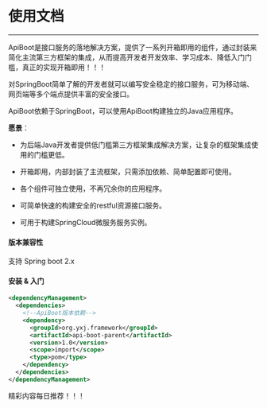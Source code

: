 # 使用文档

------

ApiBoot是接口服务的落地解决方案，提供了一系列开箱即用的组件，通过封装来简化主流第三方框架的集成，从而提高开发者开发效率、学习成本、降低入门门槛，真正的实现开箱即用！！！

对SpringBoot简单了解的开发者就可以编写安全稳定的接口服务，可为移动端、网页端等多个端点提供丰富的安全接口。

ApiBoot依赖于SpringBoot，可以使用ApiBoot构建独立的Java应用程序。



**愿景**：

- 为后端Java开发者提供低门槛第三方框架集成解决方案，让复杂的框架集成使用的门槛更低。

- 开箱即用，内部封装了主流框架，只需添加依赖、简单配置即可使用。

- 各个组件可独立使用，不再冗余你的应用程序。

- 可简单快速的构建安全的restful资源接口服务。

- 可用于构建SpringCloud微服务服务实例。

  

#### 版本兼容性

支持 Spring boot 2.x

#### 安装 & 入门

```xml
<dependencyManagement>
  <dependencies>
    <!--ApiBoot版本依赖-->
    <dependency>
      <groupId>org.yxj.framework</groupId>
      <artifactId>api-boot-parent</artifactId>
      <version>1.0</version>
      <scope>import</scope>
      <type>pom</type>
    </dependency>
  </dependencies>
</dependencyManagement>
```



精彩内容每日推荐！！！
